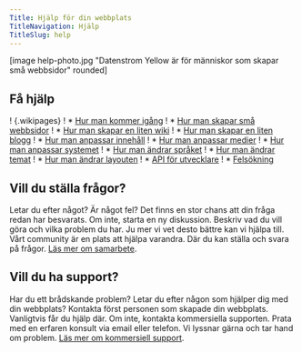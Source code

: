 ```yaml
---
Title: Hjälp för din webbplats
TitleNavigation: Hjälp
TitleSlug: help
---
```

[image help-photo.jpg "Datenstrom Yellow är för människor som skapar små webbsidor" rounded]

## Få hjälp

! {.wikipages}
! * [Hur man kommer igång](how-to-get-started)
! * [Hur man skapar små webbsidor](how-to-make-a-small-website)
! * [Hur man skapar en liten wiki](how-to-make-a-small-wiki)
! * [Hur man skapar en liten blogg](how-to-make-a-small-blog)
! * [Hur man anpassar innehåll](how-to-adjust-content)
! * [Hur man anpassar medier](how-to-adjust-media)
! * [Hur man anpassar systemet](how-to-adjust-system)
! * [Hur man ändrar språket](how-to-change-the-language)
! * [Hur man ändrar temat](how-to-change-the-theme)
! * [Hur man ändrar layouten](how-to-change-the-layout)
! * [API för utvecklare](api-for-developers)
! * [Felsökning](troubleshooting)

## Vill du ställa frågor?

Letar du efter något? Är något fel?  Det finns en stor chans att din fråga redan har besvarats. Om inte, starta en ny diskussion. Beskriv vad du vill göra och vilka problem du har. Ju mer vi vet desto bättre kan vi hjälpa till. Vårt community är en plats att hjälpa varandra. Där du kan ställa och svara på frågor. [Läs mer om samarbete](contributing-guidelines).

## Vill du ha support?

Har du ett brådskande problem? Letar du efter någon som hjälper dig med din webbplats? Kontakta först personen som skapade din webbplats. Vanligtvis får du hjälp där. Om inte, kontakta kommersiella supporten. Prata med en erfaren konsult via email eller telefon. Vi lyssnar gärna och tar hand om problem. [Läs mer om kommersiell support](https://mayberg.se/support/).

